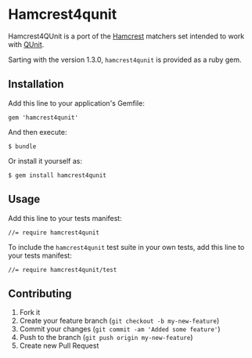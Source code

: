 # Hamcrest4qunit

Hamcrest4QUnit is a port of the [Hamcrest](http://code.google.com/p/hamcrest/)
matchers set intended to work with [QUnit](http://docs.jquery.com/Qunit).

Sarting with the version 1.3.0, `hamcrest4qunit` is provided as a ruby gem.

## Installation

Add this line to your application's Gemfile:

    gem 'hamcrest4qunit'

And then execute:

    $ bundle

Or install it yourself as:

    $ gem install hamcrest4qunit

## Usage

Add this line to your tests manifest:

    //= require hamcrest4qunit

To include the `hamcrest4qunit` test suite in your own tests, add this line to your tests manifest:

    //= require hamcrest4qunit/test

## Contributing

1. Fork it
2. Create your feature branch (`git checkout -b my-new-feature`)
3. Commit your changes (`git commit -am 'Added some feature'`)
4. Push to the branch (`git push origin my-new-feature`)
5. Create new Pull Request
